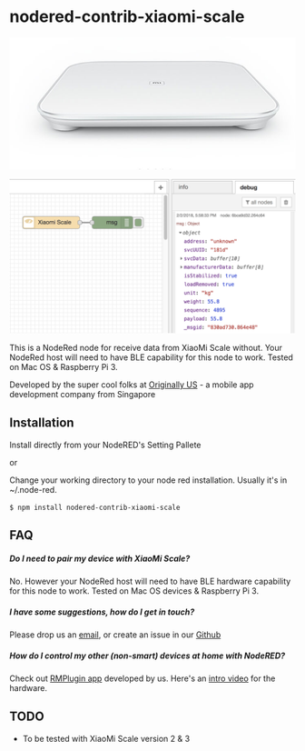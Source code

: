 # nodered-contrib-xiaomi-scale

![Xiaomi Scale](https://raw.githubusercontent.com/originallyus/nodered-contrib-xiaomi-scale/master/xiaomi_scale.jpg "Xiaomi Scale")

![Screenshot](https://raw.githubusercontent.com/originallyus/nodered-contrib-xiaomi-scale/master/screenshot.png "Screenshot")

This is a NodeRed node for receive data from XiaoMi Scale without. Your NodeRed host will need to have BLE capability for this node to work.
Tested on Mac OS & Raspberry Pi 3.


Developed by the super cool folks at [Originally US](http://originally.us) - a mobile app development company from Singapore

## Installation

Install directly from your NodeRED's Setting Pallete

or

Change your working directory to your node red installation. Usually it's in ~/.node-red.

    $ npm install nodered-contrib-xiaomi-scale
    


## FAQ

##### Do I need to pair my device with XiaoMi Scale?
No. However your NodeRed host will need to have BLE hardware capability for this node to work. Tested on Mac OS devices & Raspberry Pi 3.

##### I have some suggestions, how do I get in touch?
Please drop us an [email](mailto:hello@originally.us), or create an issue in our [Github](https://github.com/originallyus/nodered-contrib-xiaomi-scale/issues)

##### How do I control my other (non-smart) devices at home with NodeRED?
Check out [RMPlugin app](https://play.google.com/store/apps/details?id=us.originally.tasker&hl=en) developed by us. Here's an [intro video](https://www.youtube.com/watch?v=QUKYKhK57sc) for the hardware.



## TODO
  * To be tested with XiaoMi Scale version 2 & 3